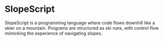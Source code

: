 # SlopeScript
SlopeScript is a programming language where code flows downhill like a skier on a mountain. Programs are structured as ski runs, with control flow mimicking the experience of navigating slopes.
